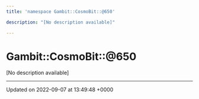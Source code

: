```yaml
---
title: 'namespace Gambit::CosmoBit::@650'

description: "[No description available]"

---
```


# Gambit::CosmoBit::@650



[No description available]






-------------------------------

Updated on 2022-09-07 at 13:49:48 +0000